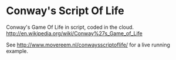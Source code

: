 # Conway's Script Of Life

Conway's Game Of Life in script, coded in the cloud.
http://en.wikipedia.org/wiki/Conway%27s_Game_of_Life

See http://www.movereem.nl/conwaysscriptoflife/ for a live running example.